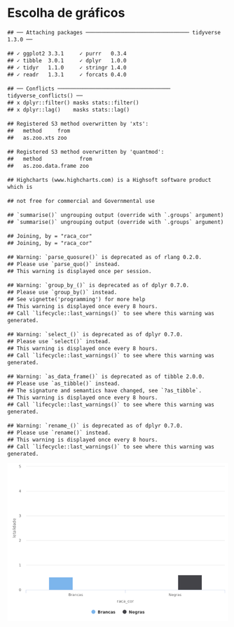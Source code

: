 Escolha de gráficos
================

    ## ── Attaching packages ───────────────────────────────── tidyverse 1.3.0 ──

    ## ✓ ggplot2 3.3.1     ✓ purrr   0.3.4
    ## ✓ tibble  3.0.1     ✓ dplyr   1.0.0
    ## ✓ tidyr   1.1.0     ✓ stringr 1.4.0
    ## ✓ readr   1.3.1     ✓ forcats 0.4.0

    ## ── Conflicts ──────────────────────────────────── tidyverse_conflicts() ──
    ## x dplyr::filter() masks stats::filter()
    ## x dplyr::lag()    masks stats::lag()

    ## Registered S3 method overwritten by 'xts':
    ##   method     from
    ##   as.zoo.xts zoo

    ## Registered S3 method overwritten by 'quantmod':
    ##   method            from
    ##   as.zoo.data.frame zoo

    ## Highcharts (www.highcharts.com) is a Highsoft software product which is

    ## not free for commercial and Governmental use

    ## `summarise()` ungrouping output (override with `.groups` argument)
    ## `summarise()` ungrouping output (override with `.groups` argument)

    ## Joining, by = "raca_cor"
    ## Joining, by = "raca_cor"

    ## Warning: `parse_quosure()` is deprecated as of rlang 0.2.0.
    ## Please use `parse_quo()` instead.
    ## This warning is displayed once per session.

    ## Warning: `group_by_()` is deprecated as of dplyr 0.7.0.
    ## Please use `group_by()` instead.
    ## See vignette('programming') for more help
    ## This warning is displayed once every 8 hours.
    ## Call `lifecycle::last_warnings()` to see where this warning was generated.

    ## Warning: `select_()` is deprecated as of dplyr 0.7.0.
    ## Please use `select()` instead.
    ## This warning is displayed once every 8 hours.
    ## Call `lifecycle::last_warnings()` to see where this warning was generated.

    ## Warning: `as_data_frame()` is deprecated as of tibble 2.0.0.
    ## Please use `as_tibble()` instead.
    ## The signature and semantics have changed, see `?as_tibble`.
    ## This warning is displayed once every 8 hours.
    ## Call `lifecycle::last_warnings()` to see where this warning was generated.

    ## Warning: `rename_()` is deprecated as of dplyr 0.7.0.
    ## Please use `rename()` instead.
    ## This warning is displayed once every 8 hours.
    ## Call `lifecycle::last_warnings()` to see where this warning was generated.

![](escolha_graficos_files/figure-gfm/pressure-1.png)<!-- -->
